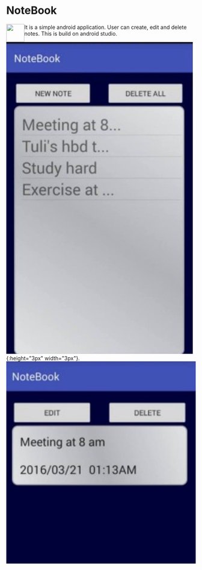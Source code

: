# NoteBook

<a href="url"><img src="n1.png" align="left" height="48" width="48" ></a>

It is a simple android application. User can create, edit and delete notes. This is build on android studio.

![](n1.jpg){:height="3px" width="3px"}.
![](n2.jpg)

